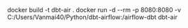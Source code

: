 docker build -t dbt-air .
docker run -d --rm -p 8080:8080 -v C:/Users/Vanmai40/Python/dbt-airflow:/airflow-dbt dbt-air